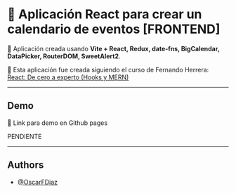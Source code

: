# 📅 Aplicación React para crear un calendario de eventos [FRONTEND]

📰 Aplicación creada usando <b>Vite + React, Redux, date-fns, BigCalendar, DataPicker, RouterDOM, SweetAlert2</b>.

📝 Esta aplicación fue creada siguiendo el curso de Fernando Herrera: [React: De cero a experto (Hooks y MERN)](https://www.udemy.com/course/react-cero-experto/)

---

## Demo

🔗 Link para demo en Github pages

PENDIENTE

---

## Authors

- [@OscarFDiaz](https://github.com/OscarFDiaz)

